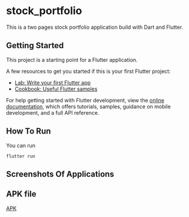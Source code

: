 # stock_portfolio

This is a two pages stock portfolio application build with Dart and Flutter.

## Getting Started

This project is a starting point for a Flutter application.

A few resources to get you started if this is your first Flutter project:

- [Lab: Write your first Flutter app](https://docs.flutter.dev/get-started/codelab)
- [Cookbook: Useful Flutter samples](https://docs.flutter.dev/cookbook)

For help getting started with Flutter development, view the
[online documentation](https://docs.flutter.dev/), which offers tutorials,
samples, guidance on mobile development, and a full API reference.

## How To Run
You can run 
```
flutter run
```

## Screenshots Of Applications


## APK file
[APK](https://we.tl/t-kb59h0aURq)
